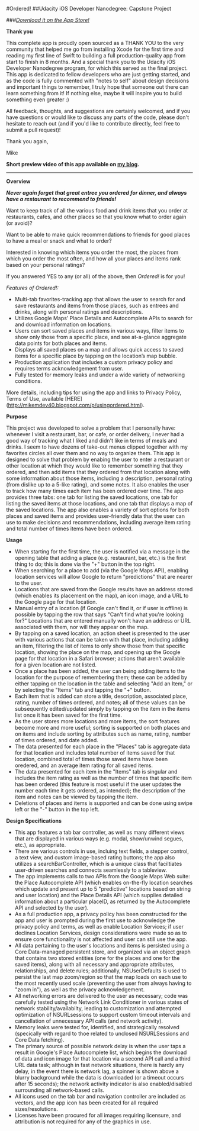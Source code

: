 #Ordered!
##Udacity iOS Developer Nanodegree: Capstone Project

###_[Download it on the App Store!](https://itunes.apple.com/us/app/ordered!/id1108247978?ls=1&mt=8)_

**Thank you**

 This complete app is proudly open sourced as a THANK YOU to the very community that helped me go from installing Xcode for the first time and reading my first line of Swift to building a full production-quality app from start to finish in 8 months.  And a special thank you to the Udacity iOS Developer Nanodegree program, for which this served as the final project.  This app is dedicated to fellow developers who are just getting started, and as the code is fully commented with "notes to self" about design decisions and important things to remember, I truly hope that someone out there can learn something from it!  If nothing else, maybe it will inspire you to build something even greater :)
 
 All feedback, thoughts, and suggestions are certainly welcomed, and if you have questions or would like to discuss any parts of the code, please don't hesitate to reach out (and if you'd like to contribute directly, feel free to submit a pull request)!
 
 Thank you again,
 
 Mike
 
**Short preview video of this app available on [my blog](http://mikemdev40.blogspot.com).**

---
**Overview**

**_Never again forget that great entree you ordered for dinner, and always have a restaurant to recommend to friends!_**

Want to keep track of all the various food and drink items that you order at restaurants, cafes, and other places so that you know what to order again (or avoid)?

Want to be able to make quick recommendations to friends for good places to have a meal or snack and what to order?

Interested in knowing which items you order the most, the places from which you order the most often, and how all your places and items rank based on your personal ratings?

If you answered YES to any (or all) of the above, then *Ordered!* is for you!

*Features of Ordered!:*
- Multi-tab favorites-tracking app that allows the user to search for and save restaurants and items from those places, such as entrees and drinks, along with personal ratings and descriptions.
- Utilizes Google Maps’ Place Details and Autocomplete APIs to search for and download information on locations.
- Users can sort saved places and items in various ways, filter items to show only those from a specific place, and see at-a-glance aggregate data points for both places and items.
- Displays all saved places on a map and allows quick access to saved items for a specific place by tapping on the location’s map bubble.
- Production application that includes a custom privacy policy and requires terms acknowledgement from user.
- Fully tested for memory leaks and under a wide variety of networking conditions.

More details, including tips for using the app and links to Privacy Policy, Terms of Use, available [HERE] (http://mikemdev40.blogspot.com/p/usingordered.html).

**Purpose**

This project was developed to solve a problem that I personally have: whenever I visit a restaurant, bar, or cafe, or order delivery, I never had a good way of tracking what I liked and didn't like in terms of meals and drinks. I seem to have dozens of take-out menus clipped together with my favorites circles all over them and no way to organize them.  This app is designed to solve that problem by enabing the user to enter a restaurant or other location at which they would like to remember something that they ordered, and then add items that they ordered from that location along with some information about those items, including a description, personal rating (from dislike up to a 5-like rating), and some notes. It also enables the user to track how many times each item has been ordered over time.  The app provides three tabs: one tab for listing the saved locations, one tab for listing the saved items at those locations, and one tab that displays a map of the saved locations. The app also enables a variety of sort options for both places and saved items and provides user-friendly data that the user can use to make decisions and recommendations, including average item rating and total number of times items have been ordered.

**Usage**

- When starting for the first time, the user is notified via a message in the opening table that adding a place (e.g. restaurant, bar, etc.) is the first thing to do; this is done via the "+" button in the top right.
- When searching for a place to add (via the Google Maps API), enabling location services will allow Google to return "predictions" that are nearer to the user.
- Locations that are saved from the Google results have an address stored (which enables its placement on the map), an icon image, and a URL to the Google page for that location. 
- Manual entry of a location (if Google can't find it, or if user is offline) is possible by tapping the row that says "Can't find what you're looking for?" Locations that are entered manually won't have an address or URL associated with them, nor will they appear on the map.
- By tapping on a saved location, an action sheet is presented to the user with various actions that can be taken with that place, including adding an item, filtering the list of items to only show those from that specific location, showing the place on the map, and opening up the Google page for that location in a Safari browser; actions that aren't available for a given location are not listed.
- Once a place has been added, the user can being adding items to the location for the purpose of remembering them; these can be added by either tapping on the location in the table and selecting "Add an Item," or by selecting the "Items" tab and tapping the "+" button.
- Each item that is added can store a title, description, associated place, rating, number of times ordered, and notes; all of these values can be subsequently edited/updated simply by tapping on the item in the items list once it has been saved for the first time.
- As the user stores more locations and more items, the sort features become more and more useful; sorting is supported on both places and on items and include sorting by attributes such as name, rating, number of times ordered, and date added.
- The data presented for each place in the "Places" tab is aggregate data for that location and includes total number of items saved for that location, combined total of times those saved items have been oredered, and an average item rating for all saved items.
- The data presented for each item in the "Items" tab is singular and includes the item rating as well as the number of times that specific item has been ordered (this feature is most useful if the user updates the number each time it gets ordered, as intended); the description of the item and notes can be viewed by tapping the item.
- Deletions of places and items is supported and can be done using swipe left or the "-" button in the top left.

**Design Specifications**

- This app features a tab bar controller, as well as many different views that are displayed in various ways (e.g. modal, show/unwind segues, etc.), as appropriate.
- There are various controls in use, incluing text fields, a stepper control, a text view, and custom image-based rating buttons; the app also utilizes a searchBarController, which is a unique class that faciltiates user-driven searches and connects seamlessly to a tableview.
- The app implements calls to two APIs from the Google Maps Web suite: the Place Autocomplete API (which enables on-the-fly location searches which update and present up to 5 "predictive" locations based on string and user location) and the Place Details API (which supplies detailed information about a particular placeID, as returned by the Autocomplete API and selected by the user).
- As a full production app, a privacy policy has been constructed for the app and user is prompted during the first use to acknowledge the privacy policy and terms, as well as enable Location Services; if user declines Location Services, design considerations were made so as to ensure core functionality is not affected and user can still use the app.
- All data pertaining to the user's locations and items is persisted using a Core Data-managed persistent store, and organized via an object graph that contains two stored entities (one for the places and one for the saved items), along with all necessary and appropriate attributes, relationships, and delete rules; additionally, NSUserDefaults is used to persist the last map zoom/region so that the map loads on each use to the most recently used scale (preventing the user from always having to "zoom in"), as well as the privacy acknowledgement.
- All networking errors are delivered to the user as necessary; code was carefully tested using the Network Link Conditioner in various states of network stability/availabilty, leading to customization and attempted optimization of NSURLsessions to support custom timeout intervals and cancellation of unnecessary API calls (and network activity).
- Memory leaks were tested for, identified, and strategically resolved (specically with regard to thoe related to unclosed NSURLSessions and Core Data fetching).
- The primary source of possible network delay is when the user taps a result in Google's Place Autocomplete list, which begins the download of data and icon image for that location via a second API call and a third URL data task; although in fast network situations, there is hardly any delay, in the event there is network lag, a spinner is shown above a blurry background while the data is downloaded (or a timeout occurs after 15 seconds); the network activity indicator is also enabled/disabled surrounding all network-based calls.
- All icons used on the tab bar and navigation controller are included as vectors, and the app icon has been created for all required sizes/resolutions.
- Licenses have been procured for all images requiring licensure, and attribution is not required for any of the graphics in use.
